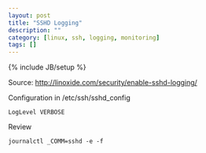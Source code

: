 ```yaml
---
layout: post
title: "SSHD Logging"
description: ""
category: [linux, ssh, logging, monitoring]
tags: []
---
```

{% include JB/setup %}


Source: <http://linoxide.com/security/enable-sshd-logging/>

Configuration in /etc/ssh/sshd_config

    LogLevel VERBOSE

Review

    journalctl _COMM=sshd -e -f